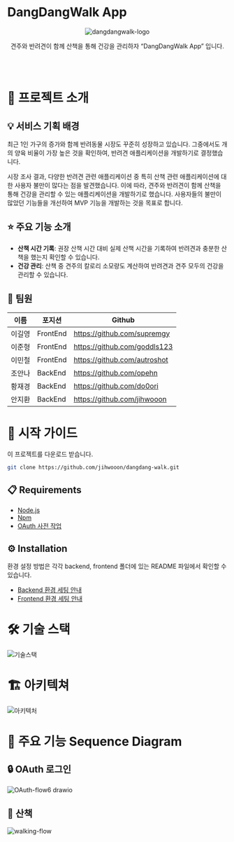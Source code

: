 # DangDangWalk App

<p align="center">
  <img src="https://github.com/jihwooon/dangdang-walk/assets/71831926/eb7dcd0a-7808-4597-9b8c-b8bd962e0868" alt="dangdangwalk-logo">
</p>

<p align="center"> 견주와 반려견이 함께 산책을 통해 건강을 관리하자 “DangDangWalk App” ​입니다. <p/>
<br><br>

# 📖 프로젝트 소개

## 💡 서비스 기획 배경

최근 1인 가구의 증가와 함께 반려동물 시장도 꾸준히 성장하고 있습니다. 그중에서도 개의 양육 비율이 가장 높은 것을 확인하여, 반려견 애플리케이션을 개발하기로 결정했습니다.

시장 조사 결과, 다양한 반려견 관련 애플리케이션 중 특히 산책 관련 애플리케이션에 대한 사용자 불만이 많다는 점을 발견했습니다. 이에 따라, 견주와 반려견이 함께 산책을 통해 건강을 관리할 수 있는 애플리케이션을 개발하기로 했습니다. 사용자들의 불만이 많았던 기능들을 개선하여 MVP 기능을 개발하는 것을 목표로 합니다.

## ⭐ 주요 기능 소개

- **산책 시간 기록**: 권장 산책 시간 대비 실제 산책 시간을 기록하여 반려견과 충분한 산책을 했는지 확인할 수 있습니다.
- **건강 관리**: 산책 중 견주의 칼로리 소모량도 계산하여 반려견과 견주 모두의 건강을 관리할 수 있습니다.

## 👥 팀원

| 이름   | 포지션   | Github                       |
| ------ | -------- | ---------------------------- |
| 이길영 | FrontEnd | https://github.com/supremgy  |
| 이준형 | FrontEnd | https://github.com/goddls123 |
| 이민철 | FrontEnd | https://github.com/autroshot |
| 조안나 | BackEnd  | https://github.com/opehn     |
| 황재경 | BackEnd  | https://github.com/do0ori    |
| 안지환 | BackEnd  | https://github.com/jihwooon  |

# 🚀 시작 가이드

이 프로젝트를 다운로드 받습니다.

```bash
git clone https://github.com/jihwooon/dangdang-walk.git
```

## 📋 Requirements

- [Node.js](https://nodejs.org/en)
- [Npm](https://www.npmjs.com/)
- [OAuth 사전 작업](https://github.com/jihwooon/dangdang-walk/wiki#oauth-%EC%82%AC%EC%A0%84-%EC%9E%91%EC%97%85)

## ⚙️ Installation

환경 설정 방법은 각각 backend, frontend 폴더에 있는 README 파일에서 확인할 수 있습니다.

- [Backend 환경 세팅 안내](https://github.com/jihwooon/dangdang-walk/tree/main/backend#readme)
- [Frontend 환경 세팅 안내](https://github.com/jihwooon/dangdang-walk/tree/main/frontend#readme)

# 🛠️ 기술 스택

![기술스택](https://github.com/jihwooon/dangdang-walk/assets/71831926/de271659-a9b5-4dfd-91dc-c63d67781f72)

# 🏗️ 아키텍쳐

![아키텍처](https://github.com/jihwooon/dangdang-walk/assets/68071599/96568db5-1ea5-4f4d-a2df-b5eaa432a250)

# 🔄 주요 기능 Sequence Diagram

## 🔒 OAuth 로그인

![OAuth-flow6 drawio](https://github.com/jihwooon/dangdang-walk/assets/71831926/6e01ccf0-b1f5-4484-be6f-b3b613c10547)

## 🏃 산책

![walking-flow](https://github.com/jihwooon/dangdang-walk/assets/71831926/bc8c6674-2023-4f56-ab1e-16b16963e0ab)

